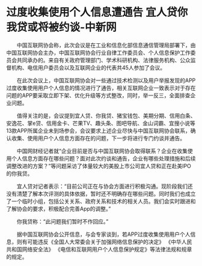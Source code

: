# 过度收集使用个人信息遭通告 宜人贷你我贷或将被约谈-中新网

　　中国互联网协会称，此次会议是在工业和信息化部信息通信管理局部署下，由中国互联网协会主办，中国互联网协会行业自律工作委员会、个人信息保护工作委员会共同承办的。来自有关政府管理部门、学术科研机构、法律服务机构、公众监督机构、电信用户委员会以及互联网企业的代表共45人参加了会议。

　　在此次会议上，中国互联网协会对一些通过技术检测以及用户举报发现的APP过度收集使用用户个人信息的情况进行了通告，相关互联网企业一致表示对于存在问题的APP要采取立即下架、优化升级等方式整改，同时，举一反三，全面排查企业问题。

　　值得关注的是，会议提到宜人贷、你我贷、猪宝钱包、美期分期、信用白条、安逸花、掌e贷、信用金卡、芒果TV、趣头条、图吧导航、金山词霸、宜搜小说等13款APP所属企业未到场参会，会议要求上述企业尽快与中国互联网协会联系，确认收集、使用用户个人信息方面存在的问题，下一步将进行专门约谈并通告。

　　中国网财经记者就“企业目前是否与中国互联网协会取得联系？企业在收集使用个人信息方面存在哪些问题？面对此次约谈和通告，企业有哪些处理措施和后续调整改进的方案？”等问题采访了体量较大的美股上市公司宜人贷和正在赴美IPO的你我贷。

　　宜人贷对记者表示：“目前公司正在与协会方面进行积极沟通。现阶段我们还没有清楚了解本次评测的具体依据，暂时还不明确存在哪些问题。同时我们也成立了一个临时小组，包括公关关系、政府关系和技术的相关人员。我们会实时跟进和了解协会的要求，积极配合完善App的调整。”

　　你我贷称：“此问题我们暂时不作回应。”

　　据中国互联网协会公开信息，与会专家谈到，若APP过度收集使用用户个人信息，则有可能违反《全国人大常委会关于加强网络信息保护的决定》 《中华人民共和国网络安全法》 《电信和互联网用户个人信息保护规定》等法律法规和规章的规定。
